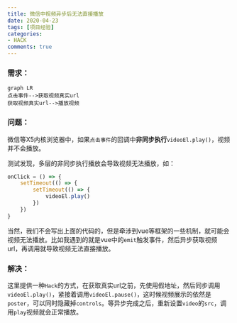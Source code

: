 ```yaml
---
title: 微信中视频异步后无法直接播放
date: 2020-04-23
tags: [项目经验]
categories:
- HACK
comments: true
---
```


### 需求：

```
graph LR
点击事件-->获取视频真实url
获取视频真实url-->播放视频
```

### 问题：

微信等X5内核浏览器中，如果`点击事件`的回调中**非同步执行**`videoEl.play()`，视频并不会播放。

测试发现，多层的非同步执行播放会导致视频无法播放，如：

```javascript
onClick = () => {
    setTimeout(() => {
        setTimeout(() => {
            videoEl.play()
        })
    })
}
```

当然，我们不会写出上面的代码的，但是牵涉到vue等框架的一些机制，就可能会视频无法播放。比如我遇到的就是vue中的`emit`触发事件，然后异步获取视频url，再调用就导致视频无法直接播放。

### 解决：

这里提供一种`Hack`的方式，在获取真实url之前，先使用假地址，然后同步调用`videoEl.play()`，紧接着调用`videoEl.pause()`，这时候视频展示的依然是`poster`，可以同时隐藏掉`controls`。等异步完成之后，重新设置`video`的`src`，调用`play`视频就会正常播放。